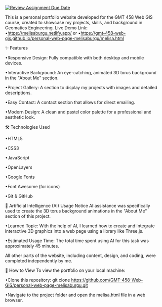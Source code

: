 [![Review Assignment Due Date](https://classroom.github.com/assets/deadline-readme-button-22041afd0340ce965d47ae6ef1cefeee28c7c493a6346c4f15d667ab976d596c.svg)](https://classroom.github.com/a/7C3xAGjq)



This is a personal portfolio website developed for the GMT 458 Web GIS course, created to showcase my projects, skills, and background in Geomatics Engineering. Live Demo Link:    
  •https://melisaburgu.netlify.app/ 
  or
  •https://gmt-458-web-gis.github.io/personal-web-page-melisaburgu/melisa.html



✨ Features

  •Responsive Design: Fully compatible with both desktop and mobile devices.

  •Interactive Background: An eye-catching, animated 3D torus background in the "About Me" section.

  •Project Gallery: A section to display my projects with images and detailed descriptions.

  •Easy Contact: A contact section that allows for direct emailing.

  •Modern Design: A clean and pastel color palette for a professional and aesthetic look.



🛠️ Technologies Used

  •HTML5

  •CSS3

  •JavaScript

  •OpenLayers

  •Google Fonts

  •Font Awesome (for icons)

  •Git & GitHub



🤖 Artificial Intelligence (AI) Usage Notice AI assistance was specifically used to create the 3D torus background animations in the "About Me" section of this project.

•Learned Topic: With the help of AI, I learned how to create and integrate interactive 3D graphics into a web page using a library like Three.js.

•Estimated Usage Time: The total time spent using AI for this task was approximately 45 minutes.



All other parts of the website, including content, design, and coding, were completed independently by me.



🚀 How to View To view the portfolio on your local machine:

  •Clone this repository: git clone https://github.com/GMT-458-Web-GIS/personal-web-page-melisaburgu.git

  •Navigate to the project folder and open the melisa.html file in a web browser.

